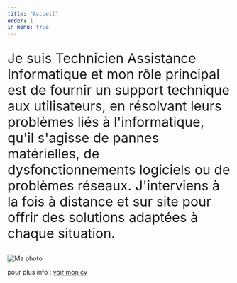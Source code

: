 ```yaml
---
title: "Accueil"
order: 1
in_menu: true
---
```

<p style="font-size: 30px;">Je suis Technicien Assistance Informatique et mon rôle principal est de fournir un support technique aux utilisateurs, en résolvant leurs problèmes liés à l'informatique, qu'il s'agisse de pannes matérielles, de dysfonctionnements logiciels ou de problèmes réseaux. J'interviens à la fois à distance et sur site pour offrir des solutions adaptées à chaque situation.</p>

<img src="images/ Sans titre3 .jpg" alt="Ma photo" />


  
<p>pour plus info : <a href="CV_2025-01-28_Fouad_HAMA-4.pdf ">voir mon cv</a></p> 